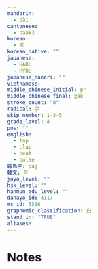 ```yaml
---
mandarin:
  - pāi
cantonese:
  - paak3
korean:
  - 박
korean_native: ""
japanese:
  - HAKU
  - HYOU
japanese_nanori: ""
vietnamese:
middle_chinese_initial: pʰ
middle_chinese_final: ɣæk
stroke_count: "8"
radical: 手
skip_number: 1-3-5
grade_level: 4
pos: ""
english:
  - tap
  - clap
  - beat
  - pulse
羅馬字: pag
韓文: 팍
joyo_level: ""
hsk_level: ""
hanmun_edu_level: ""
danayo_id: 4117
mc_id: 5516
graphemic_classification: 白
stand_in: "TRUE"
aliases:
---
```


# Notes

